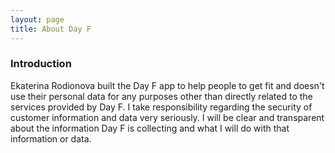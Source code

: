 ```yaml
---
layout: page
title: About Day F
---
```

### Introduction

Ekaterina Rodionova built the Day F app to help people to get fit and doesn't use their personal data for any purposes other than directly related to the services provided by Day F. I take responsibility regarding the security of customer information and data very seriously. I will be clear and transparent about the information Day F is collecting and what I will do with that information or data. 

